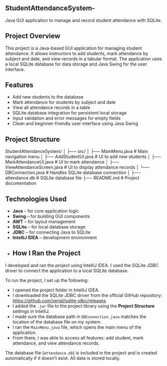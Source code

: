 ## StudentAttendanceSystem-
Java GUI application to manage and record student attendance with SQLite.

## Project Overview

This project is a Java-based GUI application for managing student attendance. It allows instructors to add students, mark attendance by subject and date, and view records in a tabular format. The application uses a local SQLite database for data storage and Java Swing for the user interface.


## Features

- Add new students to the database
- Mark attendance for students by subject and date
- View all attendance records in a table
- SQLite database integration for persistent local storage
- Input validation and error messages for empty fields
- Clean and beginner-friendly user interface using Java Swing


## Project Structure 
StudentAttendanceSystem/
│
├── src/
│ ├── MainMenu.java # Main navigation menu
│ ├── AddStudentUI.java # UI to add new students
│ ├── MarkAttendanceUI.java # UI to mark attendance
│ ├── ViewAttendanceScreen.java # UI to display attendance records
│ └── DBConnection.java # Handles SQLite database connection
│
├── attendance.db # SQLite database file
├── README.md # Project documentation


## Technologies Used

- **Java** – for core application logic
- **Swing** – for building GUI components
- **AWT** – for layout management
- **SQLite** – for local database storage
- **JDBC** – for connecting Java to SQLite
- **IntelliJ IDEA** – development environment
- ## How I Ran the Project

I developed and ran the project using IntelliJ IDEA. I used the SQLite JDBC driver to connect the application to a local SQLite database.

To run the project, I set up the following:

- I opened the project folder in IntelliJ IDEA.
- I downloaded the SQLite JDBC driver from the official GitHub repository:  
  https://github.com/xerial/sqlite-jdbc/releases
- I added the `.jar` file to the project library using the **Project Structure** settings in IntelliJ.
- I made sure the database path in `DBConnection.java` matches the location of the database file on my system.
- I ran the `MainMenu.java` file, which opens the main menu of the application.
- From there, I was able to access all features: add student, mark attendance, and view attendance records.

The database file (`attendance.db`) is included in the project and is created automatically if it doesn’t exist. All data is stored locally.


